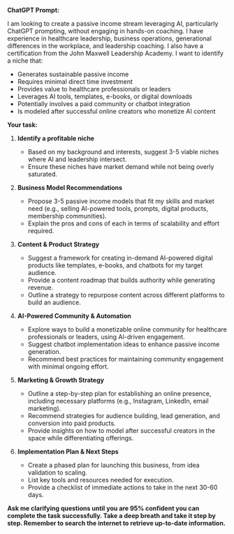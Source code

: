 **ChatGPT Prompt:**  

I am looking to create a passive income stream leveraging AI, particularly ChatGPT prompting, without engaging in hands-on coaching. I have experience in healthcare leadership, business operations, generational differences in the workplace, and leadership coaching. I also have a certification from the John Maxwell Leadership Academy. I want to identify a niche that:  

- Generates sustainable passive income  
- Requires minimal direct time investment  
- Provides value to healthcare professionals or leaders  
- Leverages AI tools, templates, e-books, or digital downloads  
- Potentially involves a paid community or chatbot integration  
- Is modeled after successful online creators who monetize AI content  

**Your task:**  

1. **Identify a profitable niche**  
   - Based on my background and interests, suggest 3-5 viable niches where AI and leadership intersect.  
   - Ensure these niches have market demand while not being overly saturated.  

2. **Business Model Recommendations**  
   - Propose 3-5 passive income models that fit my skills and market need (e.g., selling AI-powered tools, prompts, digital products, membership communities).  
   - Explain the pros and cons of each in terms of scalability and effort required.  

3. **Content & Product Strategy**  
   - Suggest a framework for creating in-demand AI-powered digital products like templates, e-books, and chatbots for my target audience.  
   - Provide a content roadmap that builds authority while generating revenue.  
   - Outline a strategy to repurpose content across different platforms to build an audience.  

4. **AI-Powered Community & Automation**  
   - Explore ways to build a monetizable online community for healthcare professionals or leaders, using AI-driven engagement.  
   - Suggest chatbot implementation ideas to enhance passive income generation.  
   - Recommend best practices for maintaining community engagement with minimal ongoing effort.  

5. **Marketing & Growth Strategy**  
   - Outline a step-by-step plan for establishing an online presence, including necessary platforms (e.g., Instagram, LinkedIn, email marketing).  
   - Recommend strategies for audience building, lead generation, and conversion into paid products.  
   - Provide insights on how to model after successful creators in the space while differentiating offerings.  

6. **Implementation Plan & Next Steps**  
   - Create a phased plan for launching this business, from idea validation to scaling.  
   - List key tools and resources needed for execution.  
   - Provide a checklist of immediate actions to take in the next 30-60 days.  

**Ask me clarifying questions until you are 95% confident you can complete the task successfully. Take a deep breath and take it step by step. Remember to search the internet to retrieve up-to-date information.**